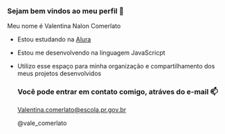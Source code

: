 ### Sejam bem vindos ao meu perfil 💙

Meu nome é Valentina Nalon Comerlato

- Estou estudando na [Alura](https://www.alura.com.br])
- Estou me desenvolvendo na linguagem JavaScricpt
- Utilizo esse espaço para minha organização e compartilhamento dos meus projetos desenvolvidos

  ### Você pode entrar em contato comigo, atráves do e-mail 📫

  Valentina.comerlato@escola.pr.gov.br
  
  @vale_comerlato
